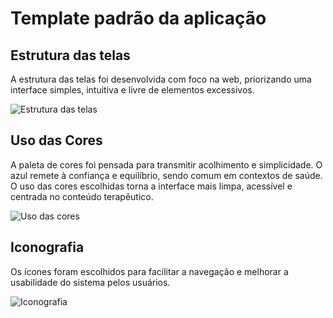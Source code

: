 # Template padrão da aplicação

## Estrutura das telas

A estrutura das telas foi desenvolvida com foco na web, priorizando uma interface simples, intuitiva e livre de elementos excessivos.

![Estrutura das telas](https://github.com/user-attachments/assets/fe735726-e7dd-4d75-b695-fbcbed46ba4f)

## Uso das Cores

A paleta de cores foi pensada para transmitir acolhimento e simplicidade. O azul remete à confiança e equilíbrio, sendo comum em contextos de saúde. O uso das cores escolhidas torna a interface mais limpa, acessível e centrada no conteúdo terapêutico.

![Uso das cores](https://github.com/user-attachments/assets/81213245-842b-4d5c-b985-a4e770e8fa23)

## Iconografia

Os ícones foram escolhidos para facilitar a navegação e melhorar a usabilidade do sistema pelos usuários.

![Iconografia](https://github.com/user-attachments/assets/1cf3478f-efb4-4986-9ab2-332035e86e50)
